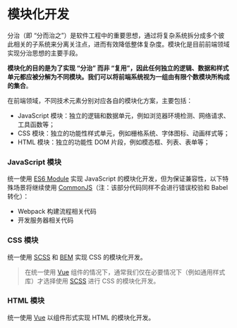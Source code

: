 # 模块化开发

分治（即 “分而治之”）是软件工程中的重要思想，通过将复杂系统拆分成多个彼此相关的子系统来分离关注点，进而有效降低整体复杂度。模块化是目前前端领域实现分治思想的主要手段。

**模块化的目的是为了实现 “分治” 而非 “复用”，因此任何独立的逻辑、数据和样式单元都应被分解为不同模块。我们可以将前端系统视为一组由有限个数模块所构成的集合**。

在前端领域，不同技术元素分别对应各自的模块化方案，主要包括：  
*   JavaScript 模块：独立的逻辑和数据单元，例如浏览器环境检测、网络请求、工具函数等；
*   CSS 模块：独立的功能性样式单元，例如栅格系统、字体图标、动画样式等；
*   HTML 模块：独立的功能性 DOM 片段，例如模态框、列表、表单等；

### JavaScript 模块
统一使用 [ES6 Module](http://es6.ruanyifeng.com/#docs/module) 实现 JavaScript 的模块化开发，但为保证兼容性，以下特殊场景将继续使用 [CommonJS](http://javascript.ruanyifeng.com/nodejs/module.html)（注：该部分代码同样不会进行错误校验和 Babel 转化）：
*   Webpack 构建流程相关代码
*   开发服务器相关代码

### CSS 模块
统一使用 [SCSS](http://sass-lang.com/) 和 [BEM](https://en.bem.info/methodology/quick-start/) 实现 CSS 的模块化开发。

> 在统一使用 [Vue](https://cn.vuejs.org/) 组件的情况下，通常我们仅在必要情况下（例如通用样式库）才选择使用 [SCSS](http://sass-lang.com/) 进行 CSS 的模块化开发。

### HTML 模块
统一使用 [Vue](https://cn.vuejs.org/) 以组件形式实现 HTML 的模块化开发。
